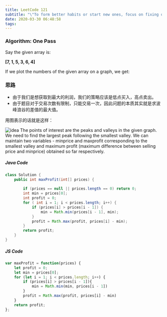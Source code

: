 ```yaml
---
title: LeetCode 121
subtitle: "\"To form better habits or start new ones, focus on fixing one thing at a time.\""
date: 2020-03-30 06:48:58
tags:
---
```


### Algorithm: One Pass

Say the given array is:

**[7, 1, 5, 3, 6, 4]**

If we plot the numbers of the given array on a graph, we get:
### 思路

- 由于我们是想获取到最大的利润，我们的策略应该是低点买入，高点卖出。
- 由于题目对于交易次数有限制，只能交易一次，因此问题的本质其实就是求波峰浪谷的差值的最大值。

用图表示的话就是这样：

![idea](https://camo.githubusercontent.com/6c951edaf6d1af259e4eac1735a3a260e6a63708/68747470733a2f2f747661312e73696e61696d672e636e2f6c617267652f303038327a7962706c793167627837727a703965316a33306a67306332337a732e6a7067)
The points of interest are the peaks and valleys in the given graph. We need to find the largest peak following the smallest valley. We can maintain two variables - minprice and maxprofit corresponding to the smallest valley and maximum profit (maximum difference between selling price and minprice) obtained so far respectively.


##### Java Code
```java
class Solution {
    public int maxProfit(int[] prices) {
        
        if (prices == null || prices.length == 0) return 0;
        int min = prices[0];
        int profit = 0;
        for ( int i = 1; i < prices.length; i++) {
            if (prices[i] > prices[i - 1]) {
                min = Math.min(prices[i - 1], min);
            }
            profit = Math.max(profit, prices[i] - min);
        }
        return profit;
    }
}
```

##### JS Code
```javascript
var maxProfit = function(prices) {
    let profit = 0;
    let min = prices[0];
    for (let i = 1; i < prices.length; i++) {
        if (prices[i] > prices[i - 1]){
            min = Math.min(min, prices[i - 1])
        }
        profit = Math.max(profit, prices[i] - min) 
    }
    return profit;
};
```